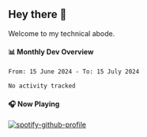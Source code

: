 ## Hey there 👋

Welcome to my technical abode.

#### 📊 Monthly Dev Overview
<!--START_SECTION:waka-->

```txt
From: 15 June 2024 - To: 15 July 2024

No activity tracked
```

<!--END_SECTION:waka-->

#### 🎧 Now Playing

[![spotify-github-profile](https://spotify-github-profile.vercel.app/api/view?uid=james2mid&cover_image=true&theme=natemoo-re)](https://open.spotify.com/user/james2mid?si=2b3baf2b09cb499e)
